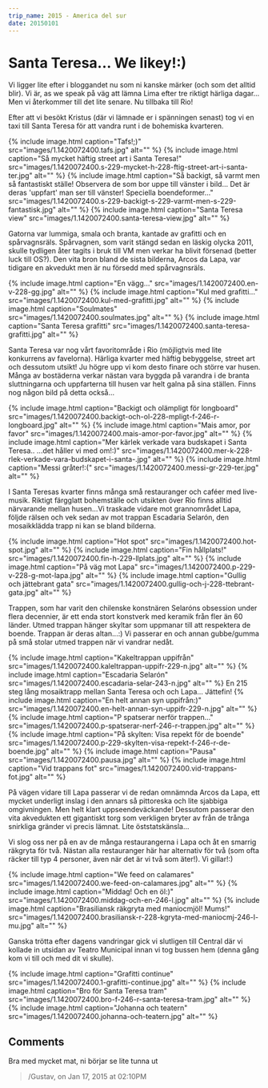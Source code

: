 ```yaml
---
trip_name: 2015 - America del sur
date: 20150101
---
```


# Santa Teresa... We likey!:)

Vi ligger lite efter i bloggandet nu som ni kanske märker (och som det alltid blir). Vi är, as we speak på väg att lämna Lima efter tre riktigt härliga dagar... Men vi återkommer till det lite senare. Nu tillbaka till Rio!

Efter att vi besökt Kristus (där vi lämnade er i spänningen senast) tog vi en taxi till Santa Teresa för att vandra runt i de bohemiska kvarteren.

{% include image.html caption="Tafs!;)" src="images/1.1420072400.tafs.jpg" alt="" %}
{% include image.html caption="Så mycket häftig street art i Santa Teresa!" src="images/1.1420072400.s-229-mycket-h-228-ftig-street-art-i-santa-ter.jpg" alt="" %}
{% include image.html caption="Så backigt, så varmt men så fantastiskt ställe! Observera de som bor uppe till vänster i bild... Det är deras 'uppfart' man ser till vänster! Speciella boendeformer..." src="images/1.1420072400.s-229-backigt-s-229-varmt-men-s-229-fantastisk.jpg" alt="" %}
{% include image.html caption="Santa Teresa view" src="images/1.1420072400.santa-teresa-view.jpg" alt="" %}

Gatorna var lummiga, smala och branta, kantade av grafitti och en spårvagnsräls. Spårvagnen, som varit stängd sedan en läskig olycka 2011, skulle tydligen åter tagits i bruk till VM men verkar ha blivit försenad (better luck till OS?). Den vita bron bland de sista bilderna, Arcos da Lapa, var tidigare en akvedukt men är nu försedd med spårvagnsräls.

{% include image.html caption="En vägg..." src="images/1.1420072400.en-v-228-gg.jpg" alt="" %}
{% include image.html caption="Kul med grafitti..." src="images/1.1420072400.kul-med-grafitti.jpg" alt="" %}
{% include image.html caption="Soulmates" src="images/1.1420072400.soulmates.jpg" alt="" %}
{% include image.html caption="Santa Teresa grafitti" src="images/1.1420072400.santa-teresa-grafitti.jpg" alt="" %}

Santa Teresa var nog vårt favoritområde i Rio (möjligtvis med lite konkurrens av favelorna). Härliga kvarter med häftig bebyggelse, street art och dessutom utsikt! Ju högre upp vi kom desto finare och större var husen. Många av bostäderna verkar nästan vara byggda på varandra i de branta sluttningarna och uppfarterna till husen var helt galna på sina ställen. Finns nog någon bild på detta också...

{% include image.html caption="Backigt och olämpligt för longboard" src="images/1.1420072400.backigt-och-ol-228-mpligt-f-246-r-longboard.jpg" alt="" %}
{% include image.html caption="Mais amor, por favor" src="images/1.1420072400.mais-amor-por-favor.jpg" alt="" %}
{% include image.html caption="Mer kärlek verkade vara budskapet i Santa Teresa.. ...det håller vi med om!:)" src="images/1.1420072400.mer-k-228-rlek-verkade-vara-budskapet-i-santa-.jpg" alt="" %}
{% include image.html caption="Messi gråter!:(" src="images/1.1420072400.messi-gr-229-ter.jpg" alt="" %}

I Santa Teresas kvarter finns många små restauranger och caféer med live-musik. Riktigt färgglatt bohemställe och utsikten över Rio finns alltid närvarande mellan husen...Vi traskade vidare mot grannområdet Lapa, följde rälsen och vek sedan av mot trappan Escadaria Selarón, den mosaikklädda trapp ni kan se bland bilderna.

{% include image.html caption="Hot spot" src="images/1.1420072400.hot-spot.jpg" alt="" %}
{% include image.html caption="Fin hållplats!" src="images/1.1420072400.fin-h-229-llplats.jpg" alt="" %}
{% include image.html caption="På väg mot Lapa" src="images/1.1420072400.p-229-v-228-g-mot-lapa.jpg" alt="" %}
{% include image.html caption="Gullig och jättebrant gata" src="images/1.1420072400.gullig-och-j-228-ttebrant-gata.jpg" alt="" %}

Trappen, som har varit den chilenske konstnären Selaróns obsession under flera decennier, är ett enda stort konstverk med keramik från fler än 60 länder. Utmed trappan hänger skyltar som uppmanar till att respektera de boende. Trappan är deras altan...:) Vi passerar en och annan gubbe/gumma på små stolar utmed trappen när vi vandrar nedåt.

{% include image.html caption="Kakeltrappan uppifrån" src="images/1.1420072400.kaleltrappan-uppifr-229-n.jpg" alt="" %}
{% include image.html caption="Escadaria Selarón" src="images/1.1420072400.escadaria-selar-243-n.jpg" alt="" %}
En 215 steg lång mosaiktrapp mellan Santa Teresa och och Lapa... Jättefin!
{% include image.html caption="En helt annan syn uppifrån:)" src="images/1.1420072400.en-helt-annan-syn-uppifr-229-n.jpg" alt="" %}
{% include image.html caption="P spatserar nerför trappen..." src="images/1.1420072400.p-spatserar-nerf-246-r-trappen.jpg" alt="" %}
{% include image.html caption="På skylten: Visa repekt för de boende" src="images/1.1420072400.p-229-skylten-visa-repekt-f-246-r-de-boende.jpg" alt="" %}
{% include image.html caption="Pausa" src="images/1.1420072400.pausa.jpg" alt="" %}
{% include image.html caption="Vid trappans fot" src="images/1.1420072400.vid-trappans-fot.jpg" alt="" %}

På vägen vidare till Lapa passerar vi de redan omnämnda Arcos da Lapa, ett mycket underligt inslag i den annars så pittoreska och lite sjabbiga omgivningen. Men helt klart uppseendeväckande! Dessutom passerar den vita akvedukten ett gigantiskt torg som verkligen bryter av från de trånga snirkliga gränder vi precis lämnat. Lite öststatskänsla...

Vi slog oss ner på en av de många restaurangerna i Lapa och åt en smarrig räkgryta för två. Nästan alla restauranger här har alternativ för två (som ofta räcker till typ 4 personer, även när det är vi två som äter!). Vi gillar!:)

{% include image.html caption="We feed on calamares" src="images/1.1420072400.we-feed-on-calamares.jpg" alt="" %}
{% include image.html caption="Middag! Och en öl:)" src="images/1.1420072400.middag-och-en-246-l.jpg" alt="" %}
{% include image.html caption="Brasiliansk räkgryta med maniocmjöl! Mums!" src="images/1.1420072400.brasiliansk-r-228-kgryta-med-maniocmj-246-l-mu.jpg" alt="" %}

Ganska trötta efter dagens vandringar gick vi slutligen till Central där vi kollade in utsidan av Teatro Municipal innan vi tog bussen hem (denna gång kom vi till och med dit vi skulle).

{% include image.html caption="Grafitti continue" src="images/1.1420072400.1-grafitti-continue.jpg" alt="" %}
{% include image.html caption="Bro för Santa Teresa tram" src="images/1.1420072400.bro-f-246-r-santa-teresa-tram.jpg" alt="" %}
{% include image.html caption="Johanna och teatern" src="images/1.1420072400.johanna-och-teatern.jpg" alt="" %}

## Comments

Bra med mycket mat, ni börjar se lite tunna ut
> /Gustav, on Jan 17, 2015 at 02:10PM
